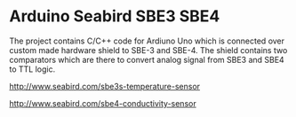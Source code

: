 # Arduino Seabird SBE3 SBE4 

The project contains C/C++ code for Ardiuno Uno which is connected over custom made hardware shield to SBE-3 and SBE-4. The shield contains two comparators which are there to convert analog signal from SBE3 and SBE4 to TTL logic.

http://www.seabird.com/sbe3s-temperature-sensor

http://www.seabird.com/sbe4-conductivity-sensor
